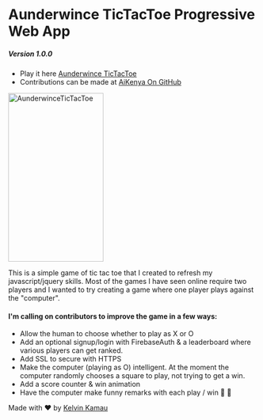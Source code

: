 # Aunderwince TicTacToe Progressive Web App
##### _Version 1.0.0_

* Play it here [Aunderwince TicTacToe](http://kelvinkamau.me/AunderwinceTicTacToe/)
* Contributions can be made at [AiKenya On GitHub](https://github.com/AiKenya/AunderwinceTicTacToe)

<a href="https://github.com/kelvinkamau/AunderwinceTicTacToe/blob/master/IMG-20171204-WA0019.jpg"><img alt="AunderwinceTicTacToe" src="https://github.com/kelvinkamau/AunderwinceTicTacToe/blob/master/IMG-20171204-WA0019.jpg" width="192" height="341"/></a>

This is a simple game of tic tac toe that I created to refresh my javascript/jquery skills.
Most of the games I have seen online require two players and I wanted to try creating a game where one player plays against the "computer".

#### I'm calling on contributors to improve the game in a few ways:

* Allow the human to choose whether to play as X or O
* Add an optional signup/login with FirebaseAuth & a leaderboard where various players can get ranked.
* Add SSL to secure with HTTPS
* Make the computer (playing as O) intelligent. At the moment the computer randomly chooses a square to play, not trying to get a win.
* Add a score counter & win animation
* Have the computer make funny remarks with each play / win 🌲 🍹

Made with ❤️ by [Kelvin Kamau](http://kelvinkamau.me)



